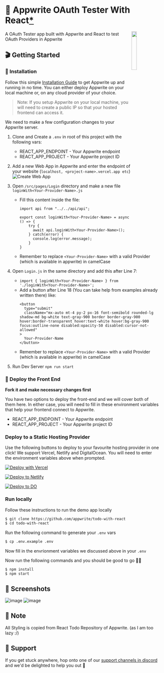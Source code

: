 <h1> 🔖 Appwrite OAuth Tester With React<a href="#-note">*</a></h1>

<img width="18%" align="right" src="https://appwrite.io/images-ee/press/badge-pink-button.svg" />

A OAuth Tester app built with Appwrite and React to test OAuth Providers in Appwrite

<!-- If you simply want to try out the App, go ahead and check out the demo at https://appwrite-todo-with-react.vercel.app -->


## 🎬 Getting Started

### 🤘 Installation
Follow this simple [Installation Guide](https://appwrite.io/docs/installation) to get Appwrite up and running in no time. You can either deploy Appwrite on your local machine or, on any cloud provider of your choice. 

> Note: If you setup Appwrite on your local machine, you will need to create a public IP so that your hosted frontend can access it.
  
We need to make a few configuration changes to your Appwrite server. 

1. Clone and Create a ```.env``` in root of this project with the following vars:
    * REACT_APP_ENDPOINT - Your Appwrite endpoint
    * REACT_APP_PROJECT - Your Appwrite project ID

2. Add a new Web App in Appwrite and enter the endpoint of your website (`localhost, <project-name>.vercel.app etc`)
![Create Web App](https://user-images.githubusercontent.com/20852629/113019434-3c27c900-919f-11eb-997c-1da5a8303ceb.png)

3. Open ```/src/pages/Login``` directory and make a new file ```loginWith<Your-Provider-Name>.js```
    * Fill this content inside the file:
        ```
        import api from "../../api/api";

        export const loginWith<Your-Provider-Name> = async () => {
            try {
              await api.loginWith<Your-Provider-Name>();
            } catch(error) {
              console.log(error.message);
            }
        }
        ```
    * Remember to replace ```<Your-Provider-Name>``` with a valid Provider (which is available in appwrite) in camelCase

4. Open ```Login.js``` in the same directory and add this after Line 7:
    * ```import { loginWith<Your-Provider-Name> } from './loginWith<Your-Provider-Name>';```
    * Add a button after Line 18 (You can take help from examples already written there) like:
        ```
        <button
          type="submit"
          className="mx-auto mt-4 py-2 px-16 font-semibold rounded-lg shadow-md bg-white text-gray-900 border border-gray-900 hover:border-transparent hover:text-white hover:bg-gray-900 focus:outline-none disabled:opacity-50 disabled:cursor-not-allowed"
        >
          Your-Provider-Name
        </button>
        ```
    * Remember to replace ```<Your-Provider-Name>``` with a valid Provider (which is available in appwrite) in camelCase
5. Run Dev Server ```npm run start```

### 🚀 Deploy the Front End
**Fork it and make necessary changes first**

You have two options to deploy the front-end and we will cover both of them here. In either case, you will need to fill in these environment variables that help your frontend connect to Appwrite.

* REACT_APP_ENDPOINT - Your Appwrite endpoint
* REACT_APP_PROJECT - Your Appwrite project ID

### **Deploy to a Static Hosting Provider**

Use the following buttons to deploy to your favourite hosting provider in one click! We support Vercel, Netlify and DigitalOcean. You will need to enter the environment variables above when prompted.

[![Deploy with Vercel](https://vercel.com/button)](https://vercel.com/new/git/external?repository-url=https%3A%2F%2Fgithub.com%2FAmreshSinha%2FOAuth-Tester-Appwrite&env=REACT_APP_PROJECT,REACT_APP_ENDPOINT&envDescription=Your%20Appwrite%20Endpoint%2C%20Project%20ID%20)

[![Deploy to Netlify](https://www.netlify.com/img/deploy/button.svg)](https://app.netlify.com/start/deploy?repository=https://github.com/AmreshSinha/OAuth-Tester-Appwrite)

[![Deploy to DO](https://www.deploytodo.com/do-btn-blue.svg)](https://cloud.digitalocean.com/apps/new?repo=https://github.com/AmreshSinha/OAuth-Tester-Appwrite/tree/master)


### **Run locally**

Follow these instructions to run the demo app locally

```sh
$ git clone https://github.com/appwrite/todo-with-react
$ cd todo-with-react
```

Run the following command to generate your `.env` vars

```sh
$ cp .env.example .env
```

Now fill in the envrionment variables we discussed above in your `.env`

Now run the following commands and you should be good to go 💪🏼

```
$ npm install
$ npm start
```

## 📸 Screenshots
![image](https://user-images.githubusercontent.com/35039730/136904800-b66b8e31-3350-41ef-89e5-d66593dc78d2.png)
![image](https://user-images.githubusercontent.com/35039730/136904613-c7a7c360-01f0-4b97-98fb-494ac52c5b79.png)

## 📝 Note
All Styling is copied from React Todo Repository of Appwrite. (as I am too lazy :/)

## 🤕 Support

If you get stuck anywhere, hop onto one of our [support channels in discord](https://appwrite.io/discord) and we'd be delighted to help you out 🤝
